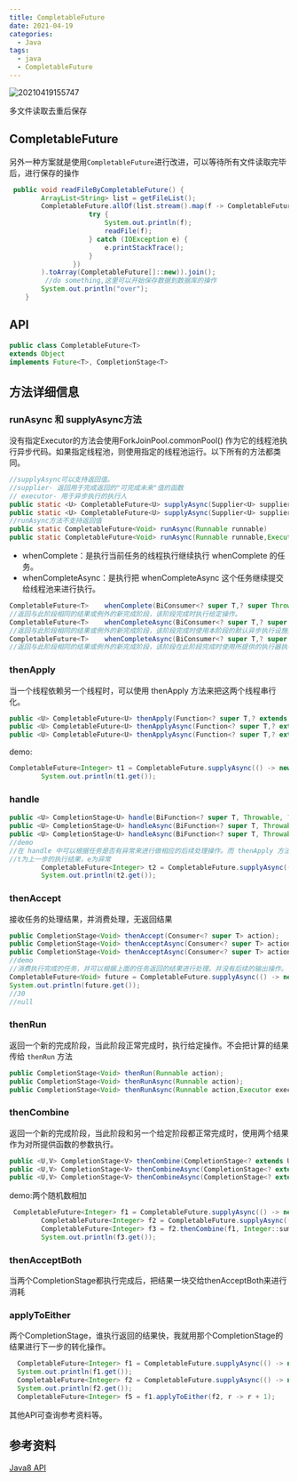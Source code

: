 ```yaml
---
title: CompletableFuture
date: 2021-04-19
categories:
  - Java
tags:
  - java
  - CompletableFuture
---
```


![20210419155747](https://cdn.jsdelivr.net/gh/qbmzc/images/md/20210419155747.png)

<!-- more -->

多文件读取去重后保存

## CompletableFuture

另外一种方案就是使用`CompletableFuture`进行改进，可以等待所有文件读取完毕后，进行保存的操作

```java
 public void readFileByCompletableFuture() {
        ArrayList<String> list = getFileList();
        CompletableFuture.allOf(list.stream().map(f -> CompletableFuture.runAsync(() -> {
                    try {
                        System.out.println(f);
                        readFile(f);
                    } catch (IOException e) {
                        e.printStackTrace();
                    }
                })
        ).toArray(CompletableFuture[]::new)).join();
         //do something,这里可以开始保存数据到数据库的操作
        System.out.println("over");
    }
```

## API

```java
public class CompletableFuture<T>
extends Object
implements Future<T>, CompletionStage<T>
```
## 方法详细信息

### runAsync 和 supplyAsync方法

没有指定Executor的方法会使用ForkJoinPool.commonPool() 作为它的线程池执行异步代码。如果指定线程池，则使用指定的线程池运行。以下所有的方法都类同。

```java
//supplyAsync可以支持返回值。
//supplier- 返回用于完成返回的"可完成未来"值的函数
// executor- 用于异步执行的执行人
public static <U> CompletableFuture<U> supplyAsync(Supplier<U> supplier)
public static <U> CompletableFuture<U> supplyAsync(Supplier<U> supplier,Executor executor)
//runAsync方法不支持返回值
public static CompletableFuture<Void> runAsync(Runnable runnable)
public static CompletableFuture<Void> runAsync(Runnable runnable,Executor executor)
```

- whenComplete：是执行当前任务的线程执行继续执行 whenComplete 的任务。
- whenCompleteAsync：是执行把 whenCompleteAsync 这个任务继续提交给线程池来进行执行。

```java
CompletableFuture<T>	whenComplete(BiConsumer<? super T,? super Throwable> action)
//返回与此阶段相同的结果或例外的新完成阶段，该阶段完成时执行给定操作。
CompletableFuture<T>	whenCompleteAsync(BiConsumer<? super T,? super Throwable> action)  
//返回与此阶段相同的结果或例外的新完成阶段，该阶段完成时使用本阶段的默认异步执行设施执行给定操作。
CompletableFuture<T>	whenCompleteAsync(BiConsumer<? super T,? super Throwable> action, Executor executor)
//返回与此阶段相同的结果或例外的新完成阶段，该阶段在此阶段完成时使用所提供的执行器执行给定操作。
```

### thenApply

当一个线程依赖另一个线程时，可以使用 thenApply 方法来把这两个线程串行化。

```java
public <U> CompletableFuture<U> thenApply(Function<? super T,? extends U> fn)
public <U> CompletableFuture<U> thenApplyAsync(Function<? super T,? extends U> fn)
public <U> CompletableFuture<U> thenApplyAsync(Function<? super T,? extends U> fn, Executor executor)
```

demo:

```java
CompletableFuture<Integer> t1 = CompletableFuture.supplyAsync(() -> new Random().nextInt(100)).thenApply(t-> t+1);
        System.out.println(t1.get());
```

### handle

```java
public <U> CompletionStage<U> handle(BiFunction<? super T, Throwable, ? extends U> fn);
public <U> CompletionStage<U> handleAsync(BiFunction<? super T, Throwable, ? extends U> fn);
public <U> CompletionStage<U> handleAsync(BiFunction<? super T, Throwable, ? extends U> fn,Executor executor);
//demo
//在 handle 中可以根据任务是否有异常来进行做相应的后续处理操作。而 thenApply 方法，如果上个任务出现错误，则不会执行 thenApply 方法。
//t为上一步的执行结果，e为异常
        CompletableFuture<Integer> t2 = CompletableFuture.supplyAsync(() -> new Random().nextInt(100)).handle((t,e)-> t+1);
        System.out.println(t2.get());
```

### thenAccept

接收任务的处理结果，并消费处理，无返回结果

```java
public CompletionStage<Void> thenAccept(Consumer<? super T> action);
public CompletionStage<Void> thenAcceptAsync(Consumer<? super T> action);
public CompletionStage<Void> thenAcceptAsync(Consumer<? super T> action,Executor executor);
//demo
//消费执行完成的任务，并可以根据上面的任务返回的结果进行处理。并没有后续的输出操作。
CompletableFuture<Void> future = CompletableFuture.supplyAsync(() -> new Random().nextInt(100)).thenAccept(System.out::println);
System.out.println(future.get());
//30
//null
```

### thenRun

返回一个新的完成阶段，当此阶段正常完成时，执行给定操作。不会把计算的结果传给 `thenRun` 方法

```java
public CompletionStage<Void> thenRun(Runnable action);
public CompletionStage<Void> thenRunAsync(Runnable action);
public CompletionStage<Void> thenRunAsync(Runnable action,Executor executor);
```

### thenCombine

返回一个新的完成阶段，当此阶段和另一个给定阶段都正常完成时，使用两个结果作为对所提供函数的参数执行。

```java
public <U,V> CompletionStage<V> thenCombine(CompletionStage<? extends U> other,BiFunction<? super T,? super U,? extends V> fn);
public <U,V> CompletionStage<V> thenCombineAsync(CompletionStage<? extends U> other,BiFunction<? super T,? super U,? extends V> fn);
public <U,V> CompletionStage<V> thenCombineAsync(CompletionStage<? extends U> other,BiFunction<? super T,? super U,? extends V> fn,Executor executor);
```

demo:两个随机数相加

```java
 CompletableFuture<Integer> f1 = CompletableFuture.supplyAsync(() -> new Random().nextInt(100));
        CompletableFuture<Integer> f2 = CompletableFuture.supplyAsync(() -> new Random().nextInt(100));
        CompletableFuture<Integer> f3 = f2.thenCombine(f1, Integer::sum);
        System.out.println(f3.get());
```

### thenAcceptBoth

当两个CompletionStage都执行完成后，把结果一块交给thenAcceptBoth来进行消耗

### applyToEither

两个CompletionStage，谁执行返回的结果快，我就用那个CompletionStage的结果进行下一步的转化操作。

```java
  CompletableFuture<Integer> f1 = CompletableFuture.supplyAsync(() -> new Random().nextInt(100));
  System.out.println(f1.get());
  CompletableFuture<Integer> f2 = CompletableFuture.supplyAsync(() -> new Random().nextInt(100));
  System.out.println(f2.get());
  CompletableFuture<Integer> f5 = f1.applyToEither(f2, r -> r + 1);
```

其他API可查询参考资料等。

## 参考资料

[Java8 API](https://docs.oracle.com/javase/8/docs/api/)